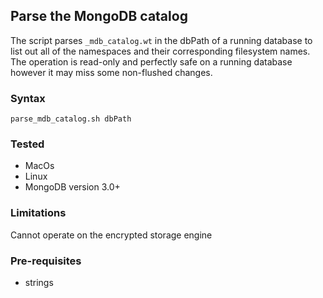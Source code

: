## Parse the MongoDB catalog

The script parses `_mdb_catalog.wt` in the dbPath of a running database to list out all of the namespaces and their corresponding filesystem names.  The operation is read-only and perfectly safe on a running database however it may miss some non-flushed changes.

### Syntax
`parse_mdb_catalog.sh dbPath`

### Tested
* MacOs
* Linux
* MongoDB version 3.0+

### Limitations

Cannot operate on the encrypted storage engine

### Pre-requisites
* strings

